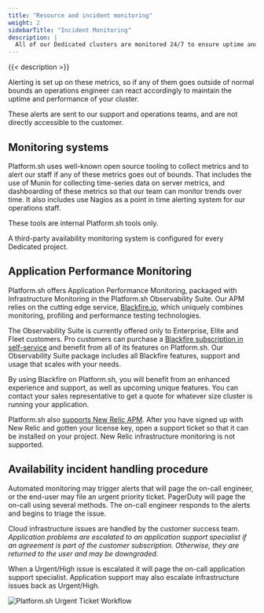 ```yaml
---
title: "Resource and incident monitoring"
weight: 2
sidebarTitle: "Incident Monitoring"
description: |
  All of our Dedicated clusters are monitored 24/7 to ensure uptime and to measure server metrics such as available disk space, memory and disk usage, and several dozen other metrics that give us a complete picture of the health of your application’s infrastructure.
---
```


{{< description >}}

Alerting is set up on these metrics, so if any of them goes outside of normal bounds an operations engineer can react accordingly to maintain the uptime and performance of your cluster.

These alerts are sent to our support and operations teams, and are not directly accessible to the customer.

## Monitoring systems

Platform.sh uses well-known open source tooling to collect metrics and to alert our staff if any of these metrics goes out of bounds.  That includes the use of Munin for collecting time-series data on server metrics, and dashboarding of these metrics so that our team can monitor trends over time.  It also includes use Nagios as a point in time alerting system for our operations staff.

These tools are internal Platform.sh tools only.

A third-party availability monitoring system is configured for every Dedicated project.

## Application Performance Monitoring

Platform.sh offers Application Performance Monitoring, packaged with Infrastructure Monitoring in the Platform.sh Observability Suite. Our APM relies on the cutting edge service, [Blackfire.io](/integrations/observability/blackfire.md#on-a-dedicated-cluster), which uniquely combines monitoring, profiling and performance testing technologies.

The Observability Suite is currently offered only to Enterprise, Elite and Fleet customers. Pro customers can purchase a [Blackfire subscription in self-service](https://www.blackfire.io/pricing) and benefit from all of its features on Platform.sh. Our Observability Suite package includes all Blackfire features, support and usage that scales with your needs.

By using Blackfire on Platform.sh, you will benefit from an enhanced experience and support, as well as upcoming unique features. You can contact your sales representative to get a quote for whatever size cluster is running your application.

Platform.sh also [supports New Relic APM](/integrations/observability/new-relic/_index.md#on-a-dedicated-cluster). After you have signed up with New Relic and gotten your license key, open a support ticket so that it can be installed on your project. New Relic infrastructure monitoring is not supported.

## Availability incident handling procedure

Automated monitoring may trigger alerts that will page the on-call engineer, or the end-user may file an urgent priority ticket.  PagerDuty will page the on-call using several methods. The on-call engineer responds to the alerts and begins to triage the issue.

Cloud infrastructure issues are handled by the customer success team. *Application problems are escalated to an application support specialist if an agreement is part of the customer subscription.  Otherwise, they are returned to the user and may be downgraded*.

When a Urgent/High issue is escalated it will page the on-call application support specialist.  Application support may also escalate infrastructure issues back as Urgent/High.

![Platform.sh Urgent Ticket Workflow](/images/dedicated/urgent-ticket-flow.svg "0.5")
